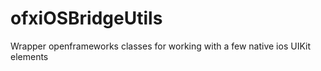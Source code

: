 ofxiOSBridgeUtils
=================

Wrapper openframeworks classes for working with a few native ios UIKit elements
